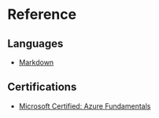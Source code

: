 # Reference

## Languages

* [Markdown](reference/language/markdown/index.md)

## Certifications

* [Microsoft Certified: Azure Fundamentals](./certification/az-900/index.md)